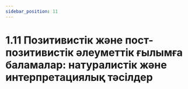 ```yaml
---
sidebar_position: 11
---
```


# 1.11 Позитивистік және пост-позитивистік әлеуметтік ғылымға баламалар: натуралистік және интерпретациялық тәсілдер